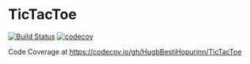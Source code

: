 # TicTacToe
[![Build Status](https://travis-ci.org/HugbBestiHopurinn/TicTacToe.png)](https://travis-ci.org/HugbBestiHopurinn/TicTacToe)
[![codecov](https://codecov.io/gh/HugbBestiHopurinn/TicTacToe/branch/master/graph/badge.svg)](https://codecov.io/gh/HugbBestiHopurinn/TicTacToe)


Code Coverage at https://codecov.io/gh/HugbBestiHopurinn/TicTacToe

